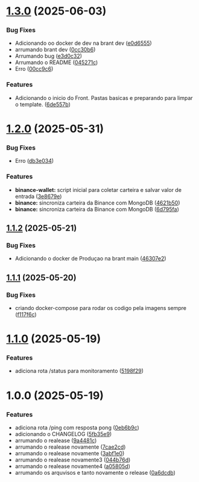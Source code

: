# [1.3.0](https://github.com/Brabodopedro/new-aws/compare/v1.2.0...v1.3.0) (2025-06-03)


### Bug Fixes

* Adicionando oo docker de dev na brant dev ([e0d6555](https://github.com/Brabodopedro/new-aws/commit/e0d6555257218407664c3abfb4698c3d733999f0))
* arrumando brant dev ([0cc30b6](https://github.com/Brabodopedro/new-aws/commit/0cc30b6afdc6d11096536b3c69ca2afb43667be5))
* Arrumando bug ([e3d0c32](https://github.com/Brabodopedro/new-aws/commit/e3d0c323ab11bb3300337f7902cd4f93dfa3f1ad))
* Arrumando o README ([045271c](https://github.com/Brabodopedro/new-aws/commit/045271cbe3f149901f2e996e9eda9b955e122005))
* Erro ([00cc9c6](https://github.com/Brabodopedro/new-aws/commit/00cc9c6732292ee4a2778ebe069ee10d0592db24))


### Features

* Adicionando o inicio do Front. Pastas basicas e preparando para limpar o template. ([6de557b](https://github.com/Brabodopedro/new-aws/commit/6de557bce277a9c6568a657c03d620d438eca0c8))

# [1.2.0](https://github.com/Brabodopedro/new-aws/compare/v1.1.2...v1.2.0) (2025-05-31)


### Bug Fixes

* Erro ([db3e034](https://github.com/Brabodopedro/new-aws/commit/db3e0348aceec27338275f3dbcecc050a07462cc))


### Features

* **binance-wallet:** script inicial para coletar carteira e salvar valor de entrada ([3e8679e](https://github.com/Brabodopedro/new-aws/commit/3e8679ea3add996f5315f2b97c4d2f5b1251baac))
* **binance:** sincroniza carteira da Binance com MongoDB ([4621b50](https://github.com/Brabodopedro/new-aws/commit/4621b50bb3069be24fd574a7e02b749086669136))
* **binance:** sincroniza carteira da Binance com MongoDB ([6d795fa](https://github.com/Brabodopedro/new-aws/commit/6d795fa134972b6c0a69b14e96d64f823e935c1a))

## [1.1.2](https://github.com/Brabodopedro/new-aws/compare/v1.1.1...v1.1.2) (2025-05-21)


### Bug Fixes

* Adicionando o docker de Produçao  na brant main ([46307e2](https://github.com/Brabodopedro/new-aws/commit/46307e26f4dbfd3fa0fa20df9274db132894c85c))

## [1.1.1](https://github.com/Brabodopedro/new-aws/compare/v1.1.0...v1.1.1) (2025-05-20)


### Bug Fixes

* criando docker-compose para rodar os codigo pela imagens sempre ([f117f6c](https://github.com/Brabodopedro/new-aws/commit/f117f6c394d6f04cce418bae896f646aa8b300cf))

# [1.1.0](https://github.com/Brabodopedro/new-aws/compare/v1.0.0...v1.1.0) (2025-05-19)


### Features

* adiciona rota /status para monitoramento ([5198f29](https://github.com/Brabodopedro/new-aws/commit/5198f2965b455c27312545b6a1c5a3d63641e318))

# 1.0.0 (2025-05-19)


### Features

* adiciona rota /ping com resposta pong ([0eb6b9c](https://github.com/Brabodopedro/new-aws/commit/0eb6b9cabd3558b4c10c1f00443d006e5515c568))
* adicionando o CHANGELOG ([5fb35e9](https://github.com/Brabodopedro/new-aws/commit/5fb35e9fe99bbc5a1254911f8b0f0715501a43de))
* arrumando o realease ([9a4481c](https://github.com/Brabodopedro/new-aws/commit/9a4481cacbaf007afd44bde7ecde5531cb4a2557))
* arrumando o realease novamente ([7cae2cd](https://github.com/Brabodopedro/new-aws/commit/7cae2cd7cccd5f85df9133ce59f3eb64db843377))
* arrumando o realease novamente ([3abf1e0](https://github.com/Brabodopedro/new-aws/commit/3abf1e0f67a0fa3ce32ec3062f7664d04837b75c))
* arrumando o realease novamente3 ([044b76d](https://github.com/Brabodopedro/new-aws/commit/044b76dcca88e005d0f8df07e7fbaba450ce2cec))
* arrumando o realease novamente4 ([a05805d](https://github.com/Brabodopedro/new-aws/commit/a05805d972484ce2c63ffb0b71624122fab38963))
* arrumando os arquvisos e tanto novamente o release ([0a6dcdb](https://github.com/Brabodopedro/new-aws/commit/0a6dcdb9420174ad903291ccf8e324a2ee2c7fe7))
